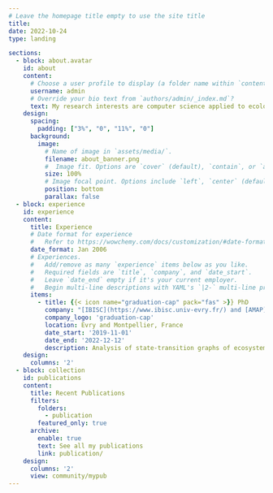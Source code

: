 ```yaml
---
# Leave the homepage title empty to use the site title
title:
date: 2022-10-24
type: landing

sections:
  - block: about.avatar
    id: about
    content:
      # Choose a user profile to display (a folder name within `content/authors/`)
      username: admin
      # Override your bio text from `authors/admin/_index.md`?
      text: My research interests are computer science applied to ecology.
    design:
      spacing:
        padding: ["3%", "0", "11%", "0"]
      background:
        image:
          # Name of image in `assets/media/`.
          filename: about_banner.png
          #  Image fit. Options are `cover` (default), `contain`, or `actual` size.
          size: 100%
          # Image focal point. Options include `left`, `center` (default), or `right`.
          position: bottom
          parallax: false
  - block: experience
    id: experience
    content:
      title: Experience
      # Date format for experience
      #   Refer to https://wowchemy.com/docs/customization/#date-format
      date_format: Jan 2006
      # Experiences.
      #   Add/remove as many `experience` items below as you like.
      #   Required fields are `title`, `company`, and `date_start`.
      #   Leave `date_end` empty if it's your current employer.
      #   Begin multi-line descriptions with YAML's `|2-` multi-line prefix.
      items:
        - title: {{< icon name="graduation-cap" pack="fas" >}} PhD
          company: "[IBISC](https://www.ibisc.univ-evry.fr/) and [AMAP](https://amap.cirad.fr/fr/index.php)"
          company_logo: 'graduation-cap'
          location: Evry and Montpellier, France
          date_start: '2019-11-01'
          date_end: '2022-12-12'
          description: Analysis of state-transition graphs of ecosystems using model-checking
    design:
      columns: '2'
  - block: collection
    id: publications
    content:
      title: Recent Publications
      filters:
        folders:
          - publication
        featured_only: true
      archive:
        enable: true
        text: See all my publications
        link: publication/
    design:
      columns: '2'
      view: community/mypub
---
```

